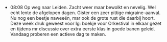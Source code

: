 - 08:08	Op weg naar Leiden. Zacht weer maar bewolkt en nevelig. Wel echt lente de afgelopen dagen. Gister een zeer pittige migraine-aanval. Nu nog een beetje naweeën, mar ook de grote rust die daarbij hoort. Deze week druk geweest voor Ig: boekje voor Orkestival in elkaar gezet en tijdens mr discussie over extra eerste klas in goede banen geleid. Vandaag proberen een actieve dag te maken.